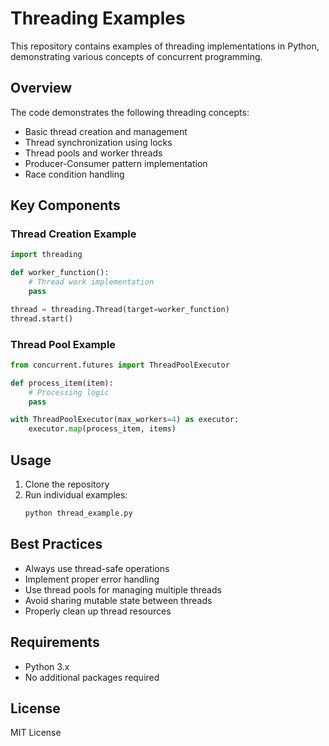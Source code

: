 # Threading Examples

This repository contains examples of threading implementations in Python, demonstrating various concepts of concurrent programming.

## Overview

The code demonstrates the following threading concepts:
- Basic thread creation and management
- Thread synchronization using locks
- Thread pools and worker threads
- Producer-Consumer pattern implementation
- Race condition handling

## Key Components

### Thread Creation Example
```python
import threading

def worker_function():
    # Thread work implementation
    pass

thread = threading.Thread(target=worker_function)
thread.start()
```

### Thread Pool Example
```python
from concurrent.futures import ThreadPoolExecutor

def process_item(item):
    # Processing logic
    pass

with ThreadPoolExecutor(max_workers=4) as executor:
    executor.map(process_item, items)
```

## Usage

1. Clone the repository
2. Run individual examples:
   ```bash
   python thread_example.py
   ```

## Best Practices

- Always use thread-safe operations
- Implement proper error handling
- Use thread pools for managing multiple threads
- Avoid sharing mutable state between threads
- Properly clean up thread resources

## Requirements

- Python 3.x
- No additional packages required

## License

MIT License
